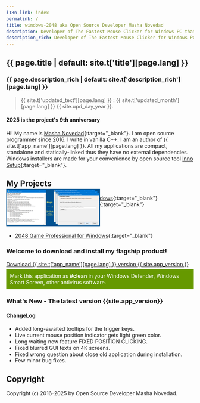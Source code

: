 ```yaml
---
i18n-link: index
permalink: /
title: windows-2048 aka Open Source Developer Masha Novedad
description: Developer of The Fastest Mouse Clicker for Windows PC that achieves 100000 clicks per second
description_rich: Developer of The Fastest Mouse Clicker for Windows PC that achieves 100000 clicks per second
---
```


## {{ page.title | default: site.t['title'][page.lang] }}

### {{ page.description_rich | default: site.t['description_rich'][page.lang] }}

> {{ site.t['updated_text'][page.lang] }} : {{ site.t['updated_month'][page.lang] }} {{ site.upd_day_year }}.

#### 2025 is the project's 9th anniversary

Hi! My name is [Masha Novedad](https://windows-2048.github.io/resume/){:target="_blank"}. I am open source programmer since 2016.
I write in vanilla C++.
I am an author of {{ site.t['app_name'][page.lang] }}.
All my applications are compact, standalone and statically-linked thus they have no external dependencies.
Windows installers are made for your convenience by open source tool [Inno Setup](https://jrsoftware.org/isinfo.php){:target="_blank"}.

## My Projects

* [The Fastest Mouse Clicker for Windows](/The-Fastest-Mouse-Clicker-for-Windows/){:target="_blank"}
* NEW [Magic MSI Installer Template](https://github.com/windows-2048/Magic-MSI-Installer-Template){:target="_blank"}

<div style="flex: 1; text-align: left; margin-top: -1.6vmax;">
    <img src="/screenshot-double.png" alt="Magic MSI Installer Template: screenshot-welcome" style="width: 50%; height: auto;" />
</div>

* [2048 Game Professional for Windows](https://github.com/windows-2048/2048-Game-Professional-for-Windows){:target="_blank"}

### Welcome to download and install my flagship product!

<a href="{{ site.download_link_main }}" class="btn btn--stripe">Download {{ site.t['app_name'][page.lang] }} version {{ site.app_version }}</a>
<div style="background-color: #690; color: #fff; padding: 10px; margin-top: -10px;">
    Mark this application as <strong style="color: #fff;">#clean</strong> in your Windows Defender, Windows Smart Screen, other antivirus software.
</div>


<a name="ChangeLog"></a>
### What's New - The latest version&nbsp;{{site.app_version}}

#### ChangeLog

* Added long-awaited tooltips for the trigger keys.
* Live current mouse position indicator gets light green color.
* Long waiting new feature FIXED POSITION CLICKING.
* Fixed blurred GUI texts on 4K screens.
* Fixed wrong question about close old application during installation.
* Few minor bug fixes.

## Copyright

Copyright (c) 2016-2025 by Open Source Developer Masha Novedad.

